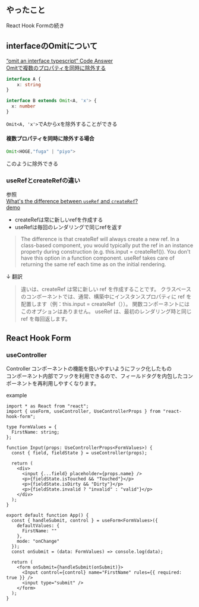 ## やったこと
React Hook Formの続き

## interfaceのOmitについて
[“omit an interface typescript” Code Answer](https://www.codegrepper.com/code-examples/typescript/omit+an+interface+typescript)  
[Omitで複数のプロパティを同時に除外する](https://qiita.com/xx2xyyy/items/226319f4239016676bea)  

```ts
interface A {
    x: string
}

interface B extends Omit<A, 'x'> {
  x: number
}
```

`Omit<A, 'x'>`でAからxを除外することができる  

#### 複数プロパティを同時に除外する場合
```ts
Omit<HOGE,"fuga" | "piyo">
```
このように除外できる  

### useRefとcreateRefの違い
参照  
[What's the difference between `useRef` and `createRef`?](https://stackoverflow.com/questions/54620698/whats-the-difference-between-useref-and-createref)  
[demo](https://codesandbox.io/s/1rvwnj71x3?file=/src/index.js)  

- createRefは常に新しいrefを作成する  
- useRefは毎回のレンダリングで同じrefを返す  

> The difference is that createRef will always create a new ref. In a class-based component, you would typically put the ref in an instance property during construction (e.g. this.input = createRef()). You don't have this option in a function component. useRef takes care of returning the same ref each time as on the initial rendering.

↓ 翻訳

> 違いは、createRef は常に新しい ref を作成することです。 クラスベースのコンポーネントでは、通常、構築中にインスタンスプロパティに ref を配置します（例：this.input = createRef（））。 関数コンポーネントにはこのオプションはありません。 useRef は、最初のレンダリング時と同じ ref を毎回返します。

## React Hook Form
### useController 
Controller コンポーネントの機能を扱いやすいようにフック化したもの  
コンポーネント内部でフックを利用できるので、フィールドタグを内包したコンポーネントを再利用しやすくなります。

example  
```tsx
import * as React from "react";
import { useForm, useController, UseControllerProps } from "react-hook-form";

type FormValues = {
  FirstName: string;
};

function Input(props: UseControllerProps<FormValues>) {
  const { field, fieldState } = useController(props);

  return (
    <div>
      <input {...field} placeholder={props.name} />
      <p>{fieldState.isTouched && "Touched"}</p>
      <p>{fieldState.isDirty && "Dirty"}</p>
      <p>{fieldState.invalid ? "invalid" : "valid"}</p>
    </div>
  );
}

export default function App() {
  const { handleSubmit, control } = useForm<FormValues>({
    defaultValues: {
      FirstName: ""
    },
    mode: "onChange"
  });
  const onSubmit = (data: FormValues) => console.log(data);

  return (
    <form onSubmit={handleSubmit(onSubmit)}>
      <Input control={control} name="FirstName" rules={{ required: true }} />
      <input type="submit" />
    </form>
  );
}
```





















